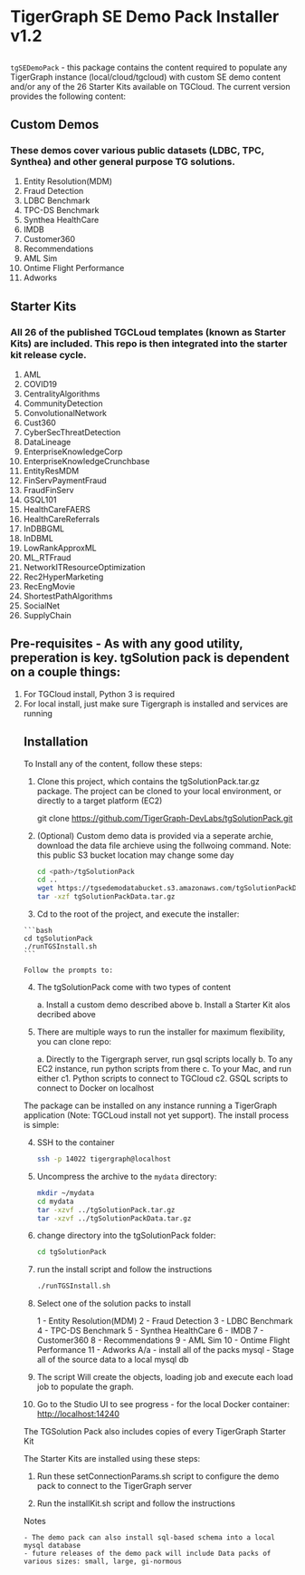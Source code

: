 # TigerGraph SE Demo Pack Installer v1.2
## 

`tgSEDemoPack` - this package contains the content required to populate any TigerGraph instance (local/cloud/tgcloud) with custom SE demo content and/or any of the 26 Starter Kits available on TGCloud. The current version provides the following content:
    
## Custom Demos 
### These demos cover various public datasets (LDBC, TPC, Synthea) and other general purpose TG solutions.

<ol>
<li>Entity Resolution(MDM)</li>
<li>Fraud Detection</li>
<li>LDBC Benchmark</li>
<li>TPC-DS Benchmark</li>
<li>Synthea HealthCare</li>
<li>IMDB</li>
<li>Customer360</li>
<li>Recommendations</li>
<li>AML Sim</li>
<li>Ontime Flight Performance</li>
<li>Adworks</li>
</ol>

## Starter Kits
### All 26 of the published TGCLoud templates (known as Starter Kits) are included. This repo is then integrated into the starter kit release cycle.

<ol>
<li>AML</li>
<li>COVID19</li>
<li>CentralityAlgorithms</li>
<li>CommunityDetection</li>
<li>ConvolutionalNetwork</li>
<li>Cust360</li>
<li>CyberSecThreatDetection</li>
<li>DataLineage</li>
<li>EnterpriseKnowledgeCorp</li>
<li>EnterpriseKnowledgeCrunchbase</li>
<li>EntityResMDM</li>
<li>FinServPaymentFraud</li>
<li>FraudFinServ</li>
<li>GSQL101</li>
<li>HealthCareFAERS</li>
<li>HealthCareReferrals</li>
<li>InDBBGML</li>
<li>InDBML</li>
<li>LowRankApproxML</li>
<li>ML_RTFraud</li>
<li>NetworkITResourceOptimization</li>
<li>Rec2HyperMarketing</li>
<li>RecEngMovie</li>
<li>ShortestPathAlgorithms</li>
<li>SocialNet</li>
<li>SupplyChain
</ol>

## Pre-requisites - As with any good utility, preperation is key. tgSolution pack is dependent on a couple things:

<ol>
<li>For TGCloud install, Python 3 is required</li>
<li>For local install, just make sure Tigergraph is installed and services are running</li>

## Installation

To Install any of the content, follow these steps:

1. Clone this project, which contains the tgSolutionPack.tar.gz package. The project can be cloned to your local environment, or directly to a target platform (EC2)

    git clone https://github.com/TigerGraph-DevLabs/tgSolutionPack.git

2.  (Optional) Custom demo data is provided via a seperate archie, download the data file archieve using the follwoing command. Note: this public S3 bucket location may change some day

    ```bash
    cd <path>/tgSolutionPack
    cd ..
    wget https://tgsedemodatabucket.s3.amazonaws.com/tgSolutionPackData.tar.gz
    tar -xzf tgSolutionPackData.tar.gz
    ```

3.    Cd to the root of the project, and execute the installer:

    ```bash
    cd tgSolutionPack
    ./runTGSInstall.sh
    ```

    Follow the prompts to:

4. The tgSolutionPack come with two types of content

    a. Install a custom demo described above
    b. Install a Starter Kit alos decribed above

4. There are multiple ways to run the installer for maximum flexibility, you can clone repo:

    a. Directly to the Tigergraph server, run gsql scripts locally
    b. To any EC2 instance, run python scripts from there
    c. To your Mac, and run either
        c1. Python scripts to connect to TGCloud
        c2. GSQL scripts to connect to Docker on localhost 



The package can be installed on any instance running a TigerGraph application (Note: TGCLoud install not yet support). 
The install process is simple:

4.  SSH to the container

    ```bash
    ssh -p 14022 tigergraph@localhost
    ```

5.  Uncompress the archive to the `mydata` directory:

    ```bash
    mkdir ~/mydata
    cd mydata
    tar -xzvf ../tgSolutionPack.tar.gz
    tar -xzvf ../tgSolutionPackData.tar.gz
    ```

6.  change directory into the tgSolutionPack folder:

    ```bash
    cd tgSolutionPack
    ```

7.  run the install script and follow the instructions

    ```bash
    ./runTGSInstall.sh
    ```

8.  Select one of the solution packs to install

    1 - Entity Resolution(MDM)
    2 - Fraud Detection
    3 - LDBC Benchmark
    4 - TPC-DS Benchmark
    5 - Synthea HealthCare
    6 - IMDB
    7 - Customer360
    8 - Recommendations
    9 - AML Sim
    10 - Ontime Flight Performance
    11 - Adworks
    A/a - install all of the packs
    mysql - Stage all of the source data to a local mysql db

9.  The script Will create the objects, loading job and execute each load job to populate the graph.

10.  Go to the Studio UI to see progress
    -   for the local Docker container: <http://localhost:14240>

The TGSolution Pack also includes copies of every TigerGraph Starter Kit


The Starter Kits are installed using these steps:

1. Run these setConnectionParams.sh script to configure the demo pack to connect to the TigerGraph server

2. Run the installKit.sh script and follow the instructions

Notes

    - The demo pack can also install sql-based schema into a local mysql database
    - future releases of the demo pack will include Data packs of various sizes: small, large, gi-normous

